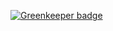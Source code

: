 
[![Greenkeeper badge](https://badges.greenkeeper.io/vincentreynaud/contact-manager.svg)](https://greenkeeper.io/)
